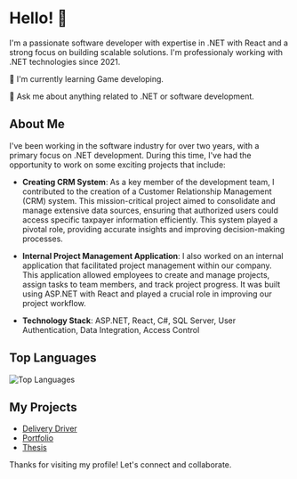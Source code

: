 # Hello! 👋

I'm a passionate software developer with expertise in .NET with React and a strong focus on building scalable solutions. I'm professionaly working with .NET technologies since 2021.

🌱 I'm currently learning Game developing.
<!--🤔 I'm looking for help with [What You Need Help With].-->
💬 Ask me about anything related to .NET or software development.

## About Me

I've been working in the software industry for over two years, with a primary focus on .NET development. During this time, I've had the opportunity to work on some exciting projects that include:

- **Creating CRM System**: As a key member of the development team, I contributed to the creation of a Customer Relationship Management (CRM) system. This mission-critical project aimed to consolidate and manage extensive data sources, ensuring that authorized users could access specific taxpayer information efficiently. This system played a pivotal role, providing accurate insights and improving decision-making processes.

- **Internal Project Management Application**: I also worked on an internal application that facilitated project management within our company. This application allowed employees to create and manage projects, assign tasks to team members, and track project progress. It was built using ASP.NET with React and played a crucial role in improving our project workflow.

- **Technology Stack**: ASP.NET, React, C#, SQL Server, User Authentication, Data Integration, Access Control

<!---
## My GitHub Stats

![GitHub Stats](https://github-readme-stats.vercel.app/api?username=Xenorsek&show_icons=true)
-->
## Top Languages

![Top Languages](https://github-readme-stats.vercel.app/api/top-langs/?username=Xenorsek)

## My Projects

- [Delivery Driver](https://github.com/Xenorsek/DeliveryDriver)
- [Portfolio](https://github.com/Xenorsek/xenorsek.github.io)
- [Thesis](https://github.com/Xenorsek/PracowniaDyplomowa)

Thanks for visiting my profile! Let's connect and collaborate.
